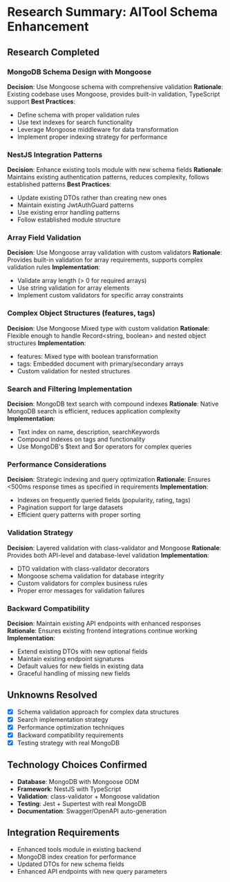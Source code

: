 # Research Summary: AITool Schema Enhancement

## Research Completed

### MongoDB Schema Design with Mongoose
**Decision**: Use Mongoose schema with comprehensive validation
**Rationale**: Existing codebase uses Mongoose, provides built-in validation, TypeScript support
**Best Practices**: 
- Define schema with proper validation rules
- Use text indexes for search functionality
- Leverage Mongoose middleware for data transformation
- Implement proper indexing strategy for performance

### NestJS Integration Patterns
**Decision**: Enhance existing tools module with new schema fields
**Rationale**: Maintains existing authentication patterns, reduces complexity, follows established patterns
**Best Practices**:
- Update existing DTOs rather than creating new ones
- Maintain existing JwtAuthGuard patterns
- Use existing error handling patterns
- Follow established module structure

### Array Field Validation
**Decision**: Use Mongoose array validation with custom validators
**Rationale**: Provides built-in validation for array requirements, supports complex validation rules
**Implementation**: 
- Validate array length (> 0 for required arrays)
- Use string validation for array elements
- Implement custom validators for specific array constraints

### Complex Object Structures (features, tags)
**Decision**: Use Mongoose Mixed type with custom validation
**Rationale**: Flexible enough to handle Record<string, boolean> and nested object structures
**Implementation**:
- features: Mixed type with boolean transformation
- tags: Embedded document with primary/secondary arrays
- Custom validation for nested structures

### Search and Filtering Implementation
**Decision**: MongoDB text search with compound indexes
**Rationale**: Native MongoDB search is efficient, reduces application complexity
**Implementation**:
- Text index on name, description, searchKeywords
- Compound indexes on tags and functionality
- Use MongoDB's $text and $or operators for complex queries

### Performance Considerations
**Decision**: Strategic indexing and query optimization
**Rationale**: Ensures <500ms response times as specified in requirements
**Implementation**:
- Indexes on frequently queried fields (popularity, rating, tags)
- Pagination support for large datasets
- Efficient query patterns with proper sorting

### Validation Strategy
**Decision**: Layered validation with class-validator and Mongoose
**Rationale**: Provides both API-level and database-level validation
**Implementation**:
- DTO validation with class-validator decorators
- Mongoose schema validation for database integrity
- Custom validators for complex business rules
- Proper error messages for validation failures

### Backward Compatibility
**Decision**: Maintain existing API endpoints with enhanced responses
**Rationale**: Ensures existing frontend integrations continue working
**Implementation**:
- Extend existing DTOs with new optional fields
- Maintain existing endpoint signatures
- Default values for new fields in existing data
- Graceful handling of missing new fields

## Unknowns Resolved
- [x] Schema validation approach for complex data structures
- [x] Search implementation strategy
- [x] Performance optimization techniques
- [x] Backward compatibility requirements
- [x] Testing strategy with real MongoDB

## Technology Choices Confirmed
- **Database**: MongoDB with Mongoose ODM
- **Framework**: NestJS with TypeScript
- **Validation**: class-validator + Mongoose validation
- **Testing**: Jest + Supertest with real MongoDB
- **Documentation**: Swagger/OpenAPI auto-generation

## Integration Requirements
- Enhanced tools module in existing backend
- MongoDB index creation for performance
- Updated DTOs for new schema fields
- Enhanced API endpoints with new query parameters